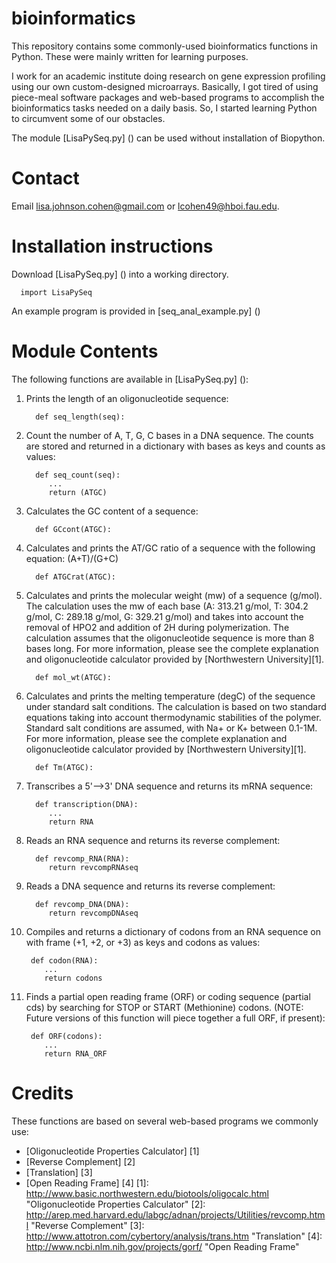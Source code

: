bioinformatics
==============
This repository contains some commonly-used bioinformatics functions in Python. These were mainly written for learning purposes. 

I work for an academic institute doing research on gene expression profiling using our own custom-designed microarrays. Basically, I got tired of using piece-meal software packages and web-based programs to accomplish the bioinformatics tasks needed on a daily basis. So, I started learning Python to circumvent some of our obstacles. 

The module [LisaPySeq.py] () can be used without installation of Biopython.

Contact
=======
Email lisa.johnson.cohen@gmail.com or lcohen49@hboi.fau.edu.
   
Installation instructions
=========================
Download [LisaPySeq.py] () into a working directory. 
   
      import LisaPySeq

An example program is provided in [seq_anal_example.py] ()

Module Contents
===============
The following functions are available in [LisaPySeq.py] ():

1. Prints the length of an oligonucleotide sequence:

         def seq_length(seq):
      
2. Count the number of A, T, G, C bases in a DNA sequence. The counts are stored and returned in a dictionary with bases as keys and counts as values:

         def seq_count(seq):
            ...
            return (ATGC)
         
3. Calculates the GC content of a sequence:

         def GCcont(ATGC):

4. Calculates and prints the AT/GC ratio of a sequence with the following equation: (A+T)/(G+C)

         def ATGCrat(ATGC):
      
5. Calculates and prints the molecular weight (mw) of a sequence (g/mol). The calculation uses the mw of each base (A: 313.21 g/mol, T: 304.2 g/mol, C: 289.18 g/mol, G: 329.21 g/mol) and takes into account the removal of HPO2 and addition of 2H during polymerization. The calculation assumes that the oligonucleotide sequence is more than 8 bases long. For more information, please see the complete explanation and oligonucleotide calculator provided by [Northwestern University][1].  

         def mol_wt(ATGC):
      
6. Calculates and prints the melting temperature (degC) of the sequence under standard salt conditions. The calculation is based on two standard equations taking into account thermodynamic stabilities of the polymer. Standard salt conditions are assumed, with Na+ or K+ between 0.1-1M. For more information, please see the complete explanation and oligonucleotide calculator provided by [Northwestern University][1].

         def Tm(ATGC):

7. Transcribes a 5'-->3' DNA sequence and returns its mRNA sequence: 

         def transcription(DNA):
            ...
            return RNA

8. Reads an RNA sequence and returns its reverse complement:

         def revcomp_RNA(RNA):
            return revcompRNAseq

9. Reads a DNA sequence and returns its reverse complement:

         def revcomp_DNA(DNA):
            return revcompDNAseq
            

10. Compiles and returns a dictionary of codons from an RNA sequence on with frame (+1, +2, or +3) as keys and codons as values:

         def codon(RNA):
            ...
            return codons

11. Finds a partial open reading frame (ORF) or coding sequence (partial cds) by searching for STOP or START (Methionine) codons. (NOTE: Future versions of this function will piece together a full ORF, if present):

         def ORF(codons):
            ...
            return RNA_ORF

Credits
=======
These functions are based on several web-based programs we commonly use:
* [Oligonucleotide Properties Calculator] [1]
* [Reverse Complement] [2] 
* [Translation] [3] 
* [Open Reading Frame] [4]
[1]: http://www.basic.northwestern.edu/biotools/oligocalc.html                   "Oligonucleotide Properties Calculator"
[2]: http://arep.med.harvard.edu/labgc/adnan/projects/Utilities/revcomp.html     "Reverse Complement"
[3]: http://www.attotron.com/cybertory/analysis/trans.htm                        "Translation"
[4]: http://www.ncbi.nlm.nih.gov/projects/gorf/                                  "Open Reading Frame"
